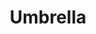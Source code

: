 ---
ee_id: '2210'
site: '1'
type: '2'
long_id: 2012-001 Umbrella
url: 2012-001-umbrella
year: '2012'
medium: Photograph
commission:
add_credit:
dims: 3 X 5
pitch: "<p>Photograph of a mis-shelved Rhianna CD.&nbsp;</p>"
ps: "<p>​​I took this photo in a Norwegian supermark (in the ice cream section). Sometimes
  these things find you. First thing of 2012. :)</p>"
live_url:
related:
title: Umbrella
youtube:
imgs: umbrella-2012-001-digital-database-ih.jpg
subheading:
year2: '2012'
download:
add_credits:
related_code:
! '':
layout: things-i-made
---